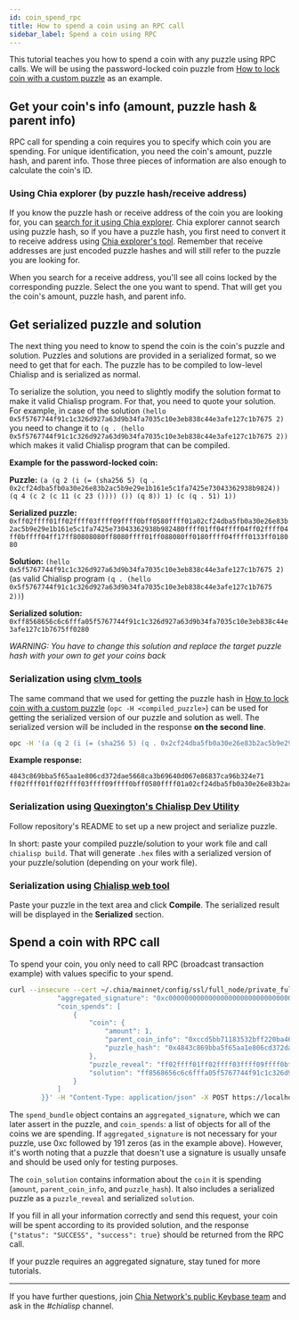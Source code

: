 ```yaml
---
id: coin_spend_rpc
title: How to spend a coin using an RPC call
sidebar_label: Spend a coin using RPC
---
```


This tutorial teaches you how to spend a coin with any puzzle using RPC calls. We will be using the password-locked coin puzzle from [How to lock coin with a custom puzzle](custom_puzzle_lock) as an example.

## Get your coin's info (amount, puzzle hash & parent info)
RPC call for spending a coin requires you to specify which coin you are spending. For unique identification, you need the coin's amount, puzzle hash, and parent info. Those three pieces of information are also enough to calculate the coin's ID.

### Using Chia explorer (by puzzle hash/receive address)
If you know the puzzle hash or receive address of the coin you are looking for, you can [search for it using Chia explorer](https://www.chiaexplorer.com/blockchain/search). Chia explorer cannot search using puzzle hash, so if you have a puzzle hash, you first need to convert it to receive address using [Chia explorer's tool](https://www.chiaexplorer.com/tools/address-puzzlehash-converter).
Remember that receive addresses are just encoded puzzle hashes and will still refer to the puzzle you are looking for.

When you search for a receive address, you'll see all coins locked by the corresponding puzzle. Select the one you want to spend. That will get you the coin's amount, puzzle hash, and parent info.

## Get serialized puzzle and solution
The next thing you need to know to spend the coin is the coin's puzzle and solution. Puzzles and solutions are provided in a serialized format, so we need to get that for each. The puzzle has to be compiled to low-level Chialisp and is serialized as normal.

To serialize the solution, you need to slightly modify the solution format to make it valid Chialisp program. For that, you need to quote your solution. For example, in case of the solution `(hello 0x5f5767744f91c1c326d927a63d9b34fa7035c10e3eb838c44e3afe127c1b7675 2)` you need to change it to `(q . (hello 0x5f5767744f91c1c326d927a63d9b34fa7035c10e3eb838c44e3afe127c1b7675 2))` which makes it valid Chialisp program that can be compiled.

**Example for the password-locked coin:**

**Puzzle:** `(a (q 2 (i (= (sha256 5) (q . 0x2cf24dba5fb0a30e26e83b2ac5b9e29e1b161e5c1fa7425e73043362938b9824)) (q 4 (c 2 (c 11 (c 23 ()))) ()) (q 8)) 1) (c (q . 51) 1))`

**Serialized puzzle:** `0xff02ffff01ff02ffff03ffff09ffff0bff0580ffff01a02cf24dba5fb0a30e26e83b2ac5b9e29e1b161e5c1fa7425e73043362938b982480ffff01ff04ffff04ff02ffff04ff0bffff04ff17ff80808080ff8080ffff01ff088080ff0180ffff04ffff0133ff018080`

**Solution:** `(hello 0x5f5767744f91c1c326d927a63d9b34fa7035c10e3eb838c44e3afe127c1b7675 2)` (as valid Chialisp program `(q . (hello 0x5f5767744f91c1c326d927a63d9b34fa7035c10e3eb838c44e3afe127c1b7675 2))`)

**Serialized solution:** `0xff8568656c6c6fffa05f5767744f91c1c326d927a63d9b34fa7035c10e3eb838c44e3afe127c1b7675ff0280`

_WARNING: You have to change this solution and replace the target puzzle hash with your own to get your coins back_

### Serialization using [clvm_tools](https://github.com/Chia-Network/clvm_tools)

The same command that we used for getting the puzzle hash in [How to lock coin with a custom puzzle](custom_puzzle_lock#get-puzzle-hash-from-a-puzzle) (`opc -H <compiled_puzzle>`) can be used for getting the serialized version of our puzzle and solution as well. The serialized version will be included in the response **on the second line**.

```bash
opc -H '(a (q 2 (i (= (sha256 5) (q . 0x2cf24dba5fb0a30e26e83b2ac5b9e29e1b161e5c1fa7425e73043362938b9824)) (q 4 (c 2 (c 11 (c 23 ()))) ()) (q 8)) 1) (c (q . 51) 1))'
```

**Example response:**
```
4843c869bba5f65aa1e806cd372dae5668ca3b69640d067e86837ca96b324e71
ff02ffff01ff02ffff03ffff09ffff0bff0580ffff01a02cf24dba5fb0a30e26e83b2ac5b9e29e1b161e5c1fa7425e73043362938b982480ffff01ff04ffff04ff02ffff04ff0bffff04ff17ff80808080ff8080ffff01ff088080ff0180ffff04ffff0133ff018080
```

### Serialization using [Quexington's Chialisp Dev Utility](https://github.com/Quexington/chialisp_dev_utility)

Follow repository's README to set up a new project and serialize puzzle.

In short: paste your compiled puzzle/solution to your work file and call `chialisp build`. That will generate `.hex` files with a serialized version of your puzzle/solution (depending on your work file).

### Serialization using [Chialisp web tool](https://clisp.surrealdev.com/)

Paste your puzzle in the text area and click **Compile**. The serialized result will be displayed in the **Serialized** section.

## Spend a coin with RPC call
To spend your coin, you only need to call RPC (broadcast transaction example) with values specific to your spend.

```bash
curl --insecure --cert ~/.chia/mainnet/config/ssl/full_node/private_full_node.crt --key ~/.chia/mainnet/config/ssl/full_node/private_full_node.key -d '{        "spend_bundle": {
            "aggregated_signature": "0xc00000000000000000000000000000000000000000000000000000000000000000000000000000000000000000000000000000000000000000000000000000000000000000000000000000000000000000000000000000000000000000000000",
            "coin_spends": [
                {
                    "coin": {
                        "amount": 1,
                        "parent_coin_info": "0xccd5bb71183532bff220ba46c268991a00000000000000000000000000004082",
                        "puzzle_hash": "0x4843c869bba5f65aa1e806cd372dae5668ca3b69640d067e86837ca96b324e71"
                    },
                    "puzzle_reveal": "ff02ffff01ff02ffff03ffff09ffff0bff0580ffff01a02cf24dba5fb0a30e26e83b2ac5b9e29e1b161e5c1fa7425e73043362938b982480ffff01ff04ffff04ff02ffff04ff0bffff04ff17ff80808080ff8080ffff01ff088080ff0180ffff04ffff0133ff018080 ",
                    "solution": "ff8568656c6c6fffa05f5767744f91c1c326d927a63d9b34fa7035c10e3eb838c44e3afe127c1b7675ff0280"
                }
            ]
        }}' -H "Content-Type: application/json" -X POST https://localhost:8555/push_tx
```

The `spend_bundle` object contains an `aggregated_signature`, which we can later assert in the puzzle, and `coin_spends`: a list of objects for all of the coins we are spending. If `aggregated_signature` is not necessary for your puzzle, use 0xc followed by 191 zeros (as in the example above). However, it's worth noting that a puzzle that doesn't use a signature is usually unsafe and should be used only for testing purposes.

The `coin_solution` contains information about the `coin` it is spending (`amount`, `parent_coin_info`, and  `puzzle_hash`). It also includes a serialized puzzle as a `puzzle_reveal` and serialized `solution`.

If you fill in all your information correctly and send this request, your coin will be spent according to its provided solution, and the response `{"status": "SUCCESS", "success": true}` should be returned from the RPC call.

If your puzzle requires an aggregated signature, stay tuned for more tutorials.

---

If you have further questions, join [Chia Network's public Keybase team](https://keybase.io/team/chia_network.public) and ask in the *#chialisp* channel.